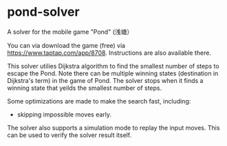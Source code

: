 # pond-solver
A solver for the mobile game "Pond" (浅塘）

You can via download the game (free) via https://www.taptap.com/app/8708. Instructions are also available there.

This solver utilies Dijkstra algorithm to find the smallest number of steps to escape the Pond. Note there can be multiple winning states (destination in Dijkstra's term) in the game of Pond. The solver stops when it finds a winning state that yeilds the smallest number of steps.

Some optimizations are made to make the search fast, including:
 * skipping impossible moves early.

The solver also supports a simulation mode to replay the input moves. This can be used to verify the solver result itself.
